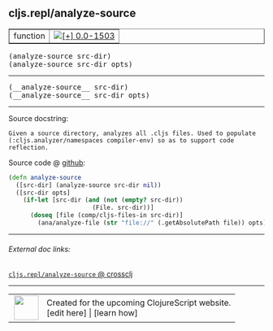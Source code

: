 ## cljs.repl/analyze-source



 <table border="1">
<tr>
<td>function</td>
<td><a href="https://github.com/cljsinfo/cljs-api-docs/tree/0.0-1503"><img valign="middle" alt="[+] 0.0-1503" title="Added in 0.0-1503" src="https://img.shields.io/badge/+-0.0--1503-lightgrey.svg"></a> </td>
</tr>
</table>

<samp>(analyze-source src-dir)</samp><br>
<samp>(analyze-source src-dir opts)</samp><br>

---

 <samp>
(__analyze-source__ src-dir)<br>
</samp>
 <samp>
(__analyze-source__ src-dir opts)<br>
</samp>

---





Source docstring:

```
Given a source directory, analyzes all .cljs files. Used to populate
(:cljs.analyzer/namespaces compiler-env) so as to support code reflection.
```


Source code @ [github]():

```clj
(defn analyze-source
  ([src-dir] (analyze-source src-dir nil))
  ([src-dir opts]
    (if-let [src-dir (and (not (empty? src-dir))
                       (File. src-dir))]
      (doseq [file (comp/cljs-files-in src-dir)]
        (ana/analyze-file (str "file://" (.getAbsolutePath file)) opts)))))
```

<!--
Repo - tag - source tree - lines:

 <pre>

</pre>

-->

---



###### External doc links:

[`cljs.repl/analyze-source` @ crossclj](http://crossclj.info/fun/cljs.repl/analyze-source.html)<br>

---

 <table>
<tr><td>
<img valign="middle" align="right" width="48px" src="http://i.imgur.com/Hi20huC.png">
</td><td>
Created for the upcoming ClojureScript website.<br>
[edit here] | [learn how]
</td></tr></table>

[edit here]:https://github.com/cljsinfo/cljs-api-docs/blob/master/cljsdoc/cljs.repl/analyze-source.cljsdoc
[learn how]:https://github.com/cljsinfo/cljs-api-docs/wiki/cljsdoc-files

<!--

This information was too distracting to show to readers, but I'll leave it
commented here since it is helpful to:

- pretty-print the data used to generate this document
- and show how to retrieve that data



The API data for this symbol:

```clj
{:ns "cljs.repl",
 :name "analyze-source",
 :signature ["[src-dir]" "[src-dir opts]"],
 :name-encode "analyze-source",
 :history [["+" "0.0-1503"]],
 :type "function",
 :full-name-encode "cljs.repl/analyze-source",
 :source {:code "(defn analyze-source\n  ([src-dir] (analyze-source src-dir nil))\n  ([src-dir opts]\n    (if-let [src-dir (and (not (empty? src-dir))\n                       (File. src-dir))]\n      (doseq [file (comp/cljs-files-in src-dir)]\n        (ana/analyze-file (str \"file://\" (.getAbsolutePath file)) opts)))))",
          :title "Source code",
          :repo "clojurescript",
          :tag "r1.9.36",
          :filename "src/main/clojure/cljs/repl.cljc",
          :lines [729 737],
          :url "https://github.com/clojure/clojurescript/blob/r1.9.36/src/main/clojure/cljs/repl.cljc#L729-L737"},
 :usage ["(analyze-source src-dir)" "(analyze-source src-dir opts)"],
 :full-name "cljs.repl/analyze-source",
 :docstring "Given a source directory, analyzes all .cljs files. Used to populate\n(:cljs.analyzer/namespaces compiler-env) so as to support code reflection.",
 :cljsdoc-url "https://github.com/cljsinfo/cljs-api-docs/blob/master/cljsdoc/cljs.repl/analyze-source.cljsdoc"}

```

Retrieve the API data for this symbol:

```clj
;; from Clojure REPL
(require '[clojure.edn :as edn])
(-> (slurp "https://raw.githubusercontent.com/cljsinfo/cljs-api-docs/catalog/cljs-api.edn")
    (edn/read-string)
    (get-in [:symbols "cljs.repl/analyze-source"]))
```

-->
